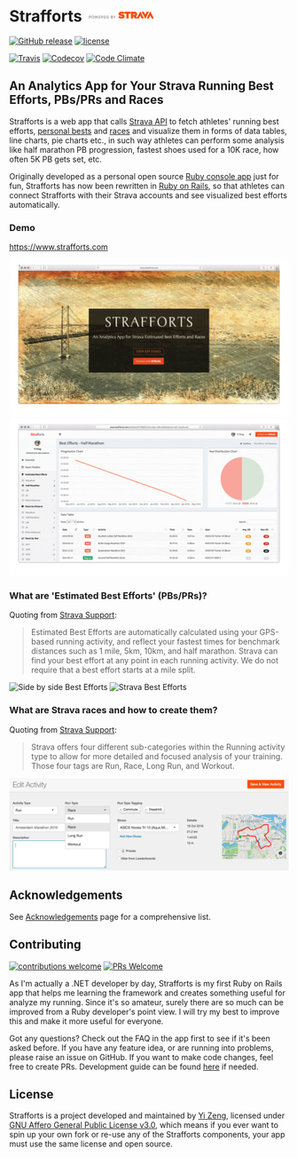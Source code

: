 # Strafforts <img alt="Powered by Strava" src="public/strava-api-logo.png" height="24">

[![GitHub release](https://img.shields.io/github/release/yizeng/strafforts.svg?style=flat-square)][GitHub Tags]
[![license](https://img.shields.io/github/license/yizeng/strafforts.svg?style=flat-square)](LICENSE)

[![Travis](https://img.shields.io/travis/yizeng/strafforts/master.svg?style=flat-square)][Strafforts Travis]
[![Codecov](https://img.shields.io/codecov/c/github/yizeng/strafforts/master.svg?style=flat-square)][Strafforts Codecov]
[![Code Climate](https://img.shields.io/codeclimate/maintainability/yizeng/strafforts.svg?style=flat-square)][Strafforts Code Climate]

## An Analytics App for Your Strava Running Best Efforts, PBs/PRs and Races

Strafforts is a web app that calls [Strava API][Strava API]
to fetch athletes' running best efforts, [personal bests][Strava Support Best Efforts] and [races][Use Run Type Tags]
and visualize them in forms of data tables, line charts, pie charts etc.,
in such way athletes can perform some analysis like half marathon PB progression,
fastest shoes used for a 10K race, how often 5K PB gets set, etc.

Originally developed as a personal open source [Ruby console app][strava-best-efforts] just for fun,
Strafforts has now been rewritten in [Ruby on Rails][Ruby on Rails],
so that athletes can connect Strafforts with their Strava accounts and see visualized best efforts automatically.

### Demo

<https://www.strafforts.com>

![Strafforts Main Screenshot](public/screenshots/strafforts-main.gif)
![Strafforts Graphs Screenshot](public/screenshots/strafforts-graphs.gif)

### What are 'Estimated Best Efforts' (PBs/PRs)?

Quoting from [Strava Support][Strava Support Best Efforts]:

> Estimated Best Efforts are automatically calculated using your GPS-based running activity,
> and reflect your fastest times for benchmark distances such as 1 mile, 5km, 10km, and half marathon.
> Strava can find your best effort at any point in each running activity.
> We do not require that a best effort starts at a mile split.

![Side by side Best Efforts][Side by side Best Efforts Image]
![Strava Best Efforts][Strava Best Efforts Image]

### What are Strava races and how to create them?

Quoting from [Strava Support][Use Run Type Tags]:

> Strava offers four different sub-categories within the Running activity type to
> allow for more detailed and focused analysis of your training.
> Those four tags are Run, Race, Long Run, and Workout.

![Strava Run Type Tag](public/screenshots/doc-tag-run-as-race.png)

## Acknowledgements

See [Acknowledgements](docs/acknowledgements.md) page for a comprehensive list.

## Contributing

[![contributions welcome](https://img.shields.io/badge/contributions-welcome-brightgreen.svg?style=flat-square)][Strafforts Issues]
[![PRs Welcome](https://img.shields.io/badge/PRs-welcome-brightgreen.svg?style=flat-square)](http://makeapullrequest.com)

As I'm actually a .NET developer by day,
Strafforts is my first Ruby on Rails app that helps me learning the framework and creates something useful for analyze my running.
Since it's so amateur, surely there are so much can be improved from a Ruby developer's point view.
I will try my best to improve this and make it more useful for everyone.

Got any questions? Check out the FAQ in the app first to see if it's been asked before.
If you have any feature idea, or are running into problems, please raise an issue on GitHub.
If you want to make code changes, feel free to create PRs.
Development guide can be found [here](docs/development-guide.md) if needed.

## License

Strafforts is a project developed and maintained by [Yi Zeng][yizeng.me],
licensed under [GNU Affero General Public License v3.0](LICENSE),
which means if you ever want to spin up your own fork or re-use any of the Strafforts components,
your app must use the same license and open source.

[GitHub Tags]: https://github.com/yizeng/strafforts/tags
[Strafforts Travis]: https://travis-ci.org/yizeng/strafforts
[Strafforts Codecov]: https://codecov.io/gh/yizeng/strafforts
[Strafforts Code Climate]: https://codeclimate.com/github/yizeng/strafforts
[Strava API]: https://strava.github.io/api/
[Strava Support Best Efforts]: https://support.strava.com/hc/en-us/articles/216917127-Estimated-Best-Efforts-for-Running
[Side by side Best Efforts Image]: https://support.strava.com/attachments/token/B2NpmmMYGEVEzCJn7ZjoMFtsk/?name=Side+by+Side-+Best+Effort.png
[Strava Best Efforts Image]: https://support.strava.com/attachments/token/UJw9NjMB5AZSqRm8sst8kUqUy/?name=activity+-+Best+Effort.png
[strava-best-efforts]: https://github.com/yizeng/strava-best-efforts
[Ruby on Rails]: http://rubyonrails.org/
[Strafforts Issues]: https://github.com/yizeng/strafforts/issues
[yizeng.me]: http://yizeng.me
[Use Run Type Tags]: https://support.strava.com/hc/en-us/articles/216919557-Using-Strava-Run-Type-Tags-to-analyze-your-Runs
